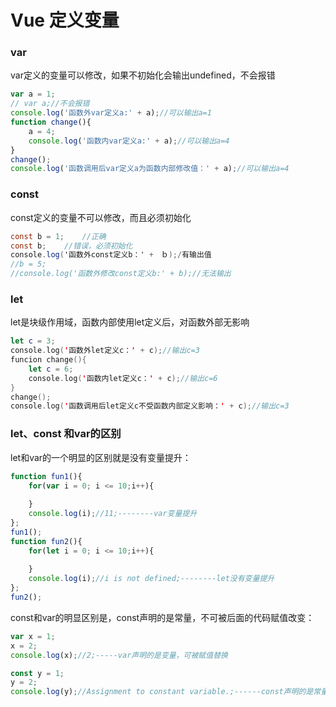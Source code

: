 # Vue 定义变量

### var

var定义的变量可以修改，如果不初始化会输出undefined，不会报错



```jsx
var a = 1;
// var a;//不会报错
console.log('函数外var定义a:' + a);//可以输出a=1
function change(){  
    a = 4;
    console.log('函数内var定义a:' + a);//可以输出a=4
}
change();
console.log('函数调用后var定义a为函数内部修改值：' + a);//可以输出a=4
```

### const

const定义的变量不可以修改，而且必须初始化



```csharp
const b = 1;    //正确
const b;    //错误，必须初始化
console.log('函数外const定义b：' +　ｂ);/有输出值
//b = 5;
//console.log('函数外修改const定义b:' + b);//无法输出
```

### let

let是块级作用域，函数内部使用let定义后，对函数外部无影响



```swift
let c = 3;
console.log('函数外let定义c：' + c);//输出c=3
funcion change(){   
    let c = 6;
    console.log('函数内let定义c：' + c);//输出c=6
}
change();
console.log('函数调用后let定义c不受函数内部定义影响：' + c);//输出c=3
```

### let、const 和var的区别

let和var的一个明显的区别就是没有变量提升：



```jsx
function fun1(){
    for(var i = 0; i <= 10;i++){
        
    }
    console.log(i);//11;--------var变量提升
};
fun1();
function fun2(){
    for(let i = 0; i <= 10;i++){
        
    }
    console.log(i);//i is not defined;--------let没有变量提升
};
fun2();
```

const和var的明显区别是，const声明的是常量，不可被后面的代码赋值改变：



```jsx
var x = 1;
x = 2;
console.log(x);//2;-----var声明的是变量，可被赋值替换

const y = 1;
y = 2;
console.log(y);//Assignment to constant variable.;------const声明的是常量，不可改变
```